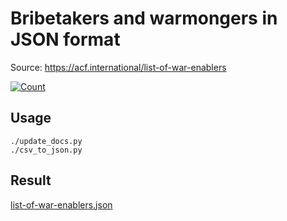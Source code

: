 # Bribetakers and warmongers in JSON format

Source: https://acf.international/list-of-war-enablers

[![Count](https://img.shields.io/badge/count-6641-red)](https://acf.international/list-of-war-enablers)

## Usage

```
./update_docs.py
./csv_to_json.py
```

## Result

[list-of-war-enablers.json](https://raw.githubusercontent.com/sirekanian/list-of-war-enablers/master/list-of-war-enablers.json)

